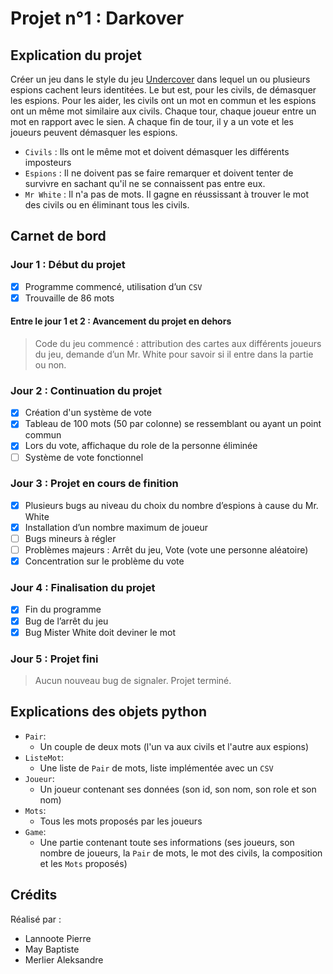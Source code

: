 # Projet n°1 : Darkover

## Explication du projet

Créer un jeu dans le style du jeu [Undercover](https://play.google.com/store/apps/details?id=com.yanstarstudio.joss.undercover&hl=fr&gl=US&pli=1) dans lequel un ou plusieurs espions cachent leurs identitées. Le but est, pour les civils, de démasquer les espions. Pour les aider, les civils ont un mot en commun et les espions ont un même mot similaire aux civils. Chaque tour, chaque joueur entre un mot en rapport avec le sien. A chaque fin de tour, il y a un vote et les joueurs peuvent démasquer les espions.
- `Civils` : Ils ont le même mot et doivent démasquer les différents imposteurs
- `Espions` : Il ne doivent pas se faire remarquer et doivent tenter de survivre en sachant qu'il ne se connaissent pas entre eux.
- `Mr White` : Il n'a pas de mots. Il gagne en réussissant à trouver le mot des civils ou en éliminant tous les civils.

## Carnet de bord

### Jour 1 : Début du projet

- [x] Programme commencé, utilisation d’un `CSV`
- [x] Trouvaille de 86 mots

#### Entre le jour 1 et 2 : Avancement du projet en dehors

> Code du jeu commencé : attribution des cartes aux différents joueurs du jeu, demande d’un Mr. White pour savoir si il entre dans la partie ou non.

### Jour 2 : Continuation du projet

- [x] Création d'un système de vote
- [x] Tableau de 100 mots (50 par colonne) se ressemblant ou ayant un point commun
- [x] Lors du vote, affichaque du role de la personne éliminée
- [ ] Système de vote fonctionnel

### Jour 3 : Projet en cours de finition

- [x] Plusieurs bugs au niveau du choix du nombre d’espions à cause du Mr. White
- [x] Installation d’un nombre maximum de joueur
- [ ] Bugs mineurs à régler
- [ ] Problèmes majeurs : Arrêt du jeu, Vote (vote une personne aléatoire)
- [x] Concentration sur le problème du vote

### Jour 4 : Finalisation du projet

- [x] Fin du programme
- [x] Bug de l’arrêt du jeu
- [x] Bug Mister White doit deviner le mot

### Jour 5 : Projet fini

> Aucun nouveau bug de signaler. Projet terminé.

## Explications des objets python

- `Pair`:
  - Un couple de deux mots (l'un va aux civils et l'autre aux espions)
- `ListeMot`:
  - Une liste de `Pair` de mots, liste implémentée avec un `CSV`
- `Joueur`:
  - Un joueur contenant ses données (son id, son nom, son role et son nom)
- `Mots`:
  - Tous les mots proposés par les joueurs
- `Game`:
  - Une partie contenant toute ses informations (ses joueurs, son nombre de joueurs, la `Pair` de mots, le mot des civils, la composition et les `Mots` proposés)

## Crédits

Réalisé par :
- Lannoote Pierre
- May Baptiste
- Merlier Aleksandre
